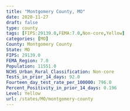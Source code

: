 ```yaml
---
title: "Montgomery County, MO"
date: 2020-11-27
draft: false
type: county
tags: [FIPS:29139.0,FEMA:7.0,Non-core,Yellow]
categories: [MO]
County: Montgomery County
State: MO
FIPS: 29139.0
FEMA_Region: 7.0
Population: 11551.0
NCHS_Urban_Rural_Classification: Non-core
Tests_in_prior_14_days: 92.0
Fourteen_day_test_rate_per_100000: 796.0
Percent_Positivity_in_prior_14_days: 0.196
Level: Yellow
url: /states/MO/montgomery-county
---
```



